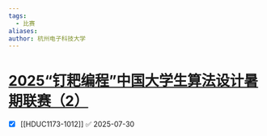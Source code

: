 ```yaml
---
tags:
  - 比赛
aliases: 
author: 杭州电子科技大学
---
```

# [2025“钉耙编程”中国大学生算法设计暑期联赛（2）](https://acm.hdu.edu.cn/contest/problems?cid=1173)

- [x] [[HDUC1173-1012]] ✅ 2025-07-30
